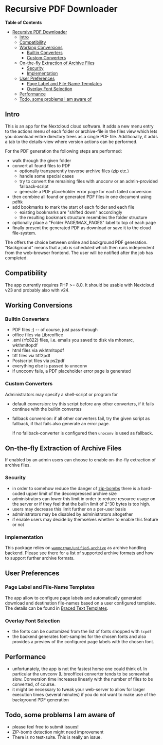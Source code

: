 # Recursive PDF Downloader

<!-- markdown-toc start - Don't edit this section. Run M-x markdown-toc-refresh-toc -->
**Table of Contents**

- [Recursive PDF Downloader](#recursive-pdf-downloader)
    - [Intro](#intro)
    - [Compatibility](#compatibility)
    - [Working Conversions](#working-conversions)
        - [Builtin Converters](#builtin-converters)
        - [Custom Converters](#custom-converters)
    - [On-the-fly Extraction of Archive Files](#on-the-fly-extraction-of-archive-files)
        - [Security](#security)
        - [Implementation](#implementation)
    - [User Preferences](#user-preferences)
        - [Page Label and File-Name Templates](#page-label-and-file-name-templates)
        - [Overlay Font Selection](#overlay-font-selection)
    - [Performance](#performance)
    - [Todo, some problems I am aware of](#todo-some-problems-i-am-aware-of)

<!-- markdown-toc end -->

## Intro
This is an app for the Nextcloud cloud software. It adds a new menu
entry to the actions menu of each folder or archive-file in the files
view which lets you download entire directory trees as a single PDF
file. Additionally, it adds a tab to the details-view where version
actions can be performed.

For the PDF generation the following steps are performed:

- walk through the given folder
- convert all found files to PDF
  - optionally transparently traverse archive files (zip etc.)
  - handle some special cases
  - try to convert the remaining files with unoconv or an
    admin-provided fallback-script
  - generate a PDF placeholder error page for each failed conversion
- then combine all found or generated PDF files in one document using pdftk
- add bookmarks to mark the start of each folder and each file
  - existing bookmarks are "shifted down" accordingly
  - the resulting bookmark structure resembles the folder structure
- optionally place a "Folder PAGE/MAX_PAGES" label to top of each page
- finally present the generated PDF as download or save it to the
  cloud file-system.

The offers the choice between online and background PDF
generation. "Background" means that a job is scheduled which then runs
independent from the web-browser frontend. The user will be notified
after the job has completed.

## Compatibility
The app currently requires PHP >= 8.0. It should be usable with
Nextcloud v23 and probably also with v24.

## Working Conversions

### Builtin Converters

- PDF files ;) -- of course, just pass-through
- office files via Libreoffice
- .eml (rfc822) files, i.e. emails you saved to disk via mhonarc, wkthmltopdf
- html files via wkhtmltopdf
- tiff files via tiff2pdf
- Postscript files via ps2pdf
- everything else is passed to unoconv
- if unoconv fails, a PDF placeholder error page is generated

### Custom Converters
Administrators may specify a shell-script or program for

- default conversion: try this script before any other converters, if
  it fails continue with the builtin convertes
- fallback conversion: if all other converters fail, try the given
  script as fallback, if that fails also generate an error page.

  If no fallback-converter is configured then `unoconv` is used as fallback.

## On-the-fly Extraction of Archive Files
If enabled by an admin users can choose to enable on-the-fly
extraction of archive files.

### Security

- in order to somehow reduce the danger of
  [zip-bombs](https://en.wikipedia.org/wiki/Zip_bomb) there is a
  hard-coded upper limit of the decompressed archive size
- administrators can lower this limit in order to reduce resource
  usage on the server or if they feel that the builin limit of 2^30
  bytes is too high.
- users may decrease this limit further on a per-user basis
- administrators may be disabled by administrators altogether
- if enable users may decide by themselves whether to enable this
  feature or not

### Implementation
This package relies on
[`wapmorgan/unified-archive`](https://github.com/wapmorgan/UnifiedArchive)
as archive handling backend. Please see there for a list of supported
archive formats and how to support further archive formats.

## User Preferences

### Page Label and File-Name Templates

The app allow to configure page labels and automatically generated
download and destination file-names based on a user configured
template. The details can be found in [Braced Text Templates](doc/Templates.md).

### Overlay Font Selection

- the fonts can be customized from the list of fonts shopped with `tcpdf`
- the backend generates font-samples for the chosen fonts and also
  provides a preview of the configured page labels with the chosen
  font.

## Performance
- unfortunately, the app is not the fastest horse one could think
  of. In particular the unvconv (Libreoffice) converter tends to be
  somewhat slow. Conversion time increases linearly with the number of
  files to be converted, of course.
- it might be necessary to tweak your web-server to allow for larger
  execution times (several minutes) if you do not want to make use of
  the background PDF generation

## Todo, some problems I am aware of
- please feel free to submit issues!
- ZIP-bomb detection might need improvement
- There is no test-suite. This is really an issue.
